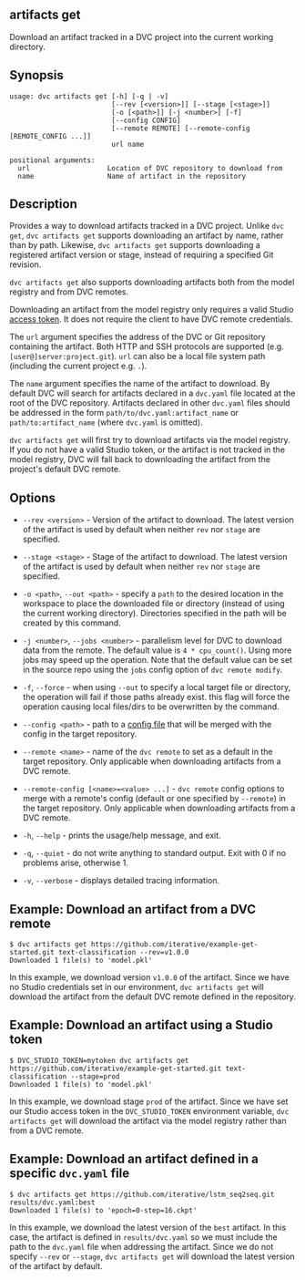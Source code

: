 ## artifacts get

Download an <abbr>artifact</abbr> tracked in a DVC project into the current
working directory.

## Synopsis

```usage
usage: dvc artifacts get [-h] [-q | -v]
                         [--rev [<version>]] [--stage [<stage>]]
                         [-o [<path>]] [-j <number>] [-f]
                         [--config CONFIG]
                         [--remote REMOTE] [--remote-config [REMOTE_CONFIG ...]]
                         url name

positional arguments:
  url                   Location of DVC repository to download from
  name                  Name of artifact in the repository
```

## Description

Provides a way to download artifacts tracked in a DVC project. Unlike `dvc get`,
`dvc artifacts get` supports downloading an artifact by name, rather than by
path. Likewise, `dvc artifacts get` supports downloading a registered artifact
version or stage, instead of requiring a specified Git revision.

`dvc artifacts get` also supports downloading artifacts both from the
<abbr>model registry</abbr> and from DVC remotes.

<admon type="tip">

Downloading an artifact from the <abbr>model registry</abbr> only requires a
valid Studio
[access token](/doc/studio/user-guide/account-management#studio-access-token).
It does not require the client to have DVC remote credentials.

</admon>

The `url` argument specifies the address of the DVC or Git repository containing
the artifact. Both HTTP and SSH protocols are supported (e.g.
`[user@]server:project.git`). `url` can also be a local file system path
(including the current project e.g. `.`).

The `name` argument specifies the name of the artifact to download. By default
DVC will search for artifacts declared in a `dvc.yaml` file located at the root
of the DVC repository. Artifacts declared in other `dvc.yaml` files should be
addressed in the form `path/to/dvc.yaml:artifact_name` or
`path/to:artifact_name` (where `dvc.yaml` is omitted).

<admon type="info">

`dvc artifacts get` will first try to download artifacts via the <abbr>model
registry</abbr>. If you do not have a valid Studio token, or the artifact is not
tracked in the model registry, DVC will fall back to downloading the artifact
from the project's default DVC remote.

</admon>

## Options

- `--rev <version>` - Version of the artifact to download. The latest version of
  the artifact is used by default when neither `rev` nor `stage` are specified.

- `--stage <stage>` - Stage of the artifact to download. The latest version of
  the artifact is used by default when neither `rev` nor `stage` are specified.

- `-o <path>`, `--out <path>` - specify a `path` to the desired location in the
  workspace to place the downloaded file or directory (instead of using the
  current working directory). Directories specified in the path will be created
  by this command.

- `-j <number>`, `--jobs <number>` - parallelism level for DVC to download data
  from the remote. The default value is `4 * cpu_count()`. Using more jobs may
  speed up the operation. Note that the default value can be set in the source
  repo using the `jobs` config option of `dvc remote modify`.

- `-f`, `--force` - when using `--out` to specify a local target file or
  directory, the operation will fail if those paths already exist. this flag
  will force the operation causing local files/dirs to be overwritten by the
  command.

- `--config <path>` - path to a [config file](/doc/command-reference/config)
  that will be merged with the config in the target repository.

- `--remote <name>` - name of the `dvc remote` to set as a default in the target
  repository. Only applicable when downloading artifacts from a DVC remote.

- `--remote-config [<name>=<value> ...]` - `dvc remote` config options to merge
  with a remote's config (default or one specified by `--remote`) in the target
  repository. Only applicable when downloading artifacts from a DVC remote.

- `-h`, `--help` - prints the usage/help message, and exit.

- `-q`, `--quiet` - do not write anything to standard output. Exit with 0 if no
  problems arise, otherwise 1.

- `-v`, `--verbose` - displays detailed tracing information.

## Example: Download an artifact from a DVC remote

```cli
$ dvc artifacts get https://github.com/iterative/example-get-started.git text-classification --rev=v1.0.0
Downloaded 1 file(s) to 'model.pkl'
```

In this example, we download version `v1.0.0` of the artifact. Since we have no
Studio credentials set in our environment, `dvc artifacts get` will download the
artifact from the default DVC remote defined in the repository.

## Example: Download an artifact using a Studio token

```cli
$ DVC_STUDIO_TOKEN=mytoken dvc artifacts get https://github.com/iterative/example-get-started.git text-classification --stage=prod
Downloaded 1 file(s) to 'model.pkl'
```

In this example, we download stage `prod` of the artifact. Since we have set our
Studio access token in the `DVC_STUDIO_TOKEN` environment variable,
`dvc artifacts get` will download the artifact via the <abbr>model
registry</abbr> rather than from a DVC remote.

## Example: Download an artifact defined in a specific `dvc.yaml` file

```cli
$ dvc artifacts get https://github.com/iterative/lstm_seq2seq.git results/dvc.yaml:best
Downloaded 1 file(s) to 'epoch=0-step=16.ckpt'
```

In this example, we download the latest version of the `best` artifact. In this
case, the artifact is defined in `results/dvc.yaml` so we must include the path
to the `dvc.yaml` file when addressing the artifact. Since we do not specify
`--rev` or `--stage`, `dvc artifacts get` will download the latest version of
the artifact by default.
